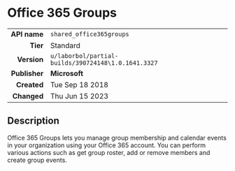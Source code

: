 # Office 365 Groups
| | |
|-:|-|
|**API name**|`shared_office365groups`|
|**Tier**|Standard|
|**Version**|`u/laborbol/partial-builds/390724148\1.0.1641.3327`|
|**Publisher**|**Microsoft**|
|**Created**|Tue Sep 18 2018|
|**Changed**|Thu Jun 15 2023|

## Description
Office 365 Groups lets you manage group membership and calendar events in your organization using your Office 365 account. You can perform various actions such as get group roster, add or remove members and create group events.
